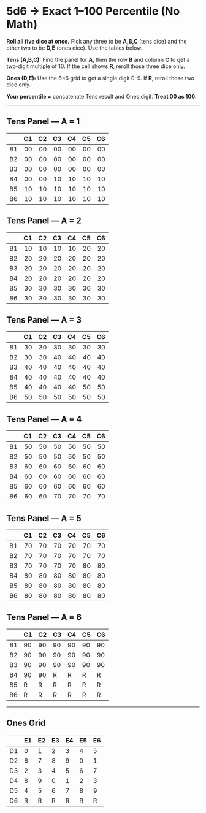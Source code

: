# 5d6 → Exact 1–100 Percentile (No Math)

**Roll all five dice at once.** Pick any three to be **A,B,C** (tens dice) and the other two to be **D,E** (ones dice). Use the tables below.

**Tens (A,B,C):** Find the panel for **A**, then the row **B** and column **C** to get a two‑digit multiple of 10. If the cell shows **R**, reroll those three dice only.

**Ones (D,E):** Use the 6×6 grid to get a single digit 0–9. If **R**, reroll those two dice only.

**Your percentile =** concatenate Tens result and Ones digit. **Treat 00 as 100.**


---

## Tens Panel — A = 1

|    |   C1 |   C2 |   C3 |   C4 |   C5 |   C6 |
|:---|-----:|-----:|-----:|-----:|-----:|-----:|
| B1 |   00 |   00 |   00 |   00 |   00 |   00 |
| B2 |   00 |   00 |   00 |   00 |   00 |   00 |
| B3 |   00 |   00 |   00 |   00 |   00 |   00 |
| B4 |   00 |   00 |   10 |   10 |   10 |   10 |
| B5 |   10 |   10 |   10 |   10 |   10 |   10 |
| B6 |   10 |   10 |   10 |   10 |   10 |   10 |


## Tens Panel — A = 2

|    |   C1 |   C2 |   C3 |   C4 |   C5 |   C6 |
|:---|-----:|-----:|-----:|-----:|-----:|-----:|
| B1 |   10 |   10 |   10 |   10 |   20 |   20 |
| B2 |   20 |   20 |   20 |   20 |   20 |   20 |
| B3 |   20 |   20 |   20 |   20 |   20 |   20 |
| B4 |   20 |   20 |   20 |   20 |   20 |   20 |
| B5 |   30 |   30 |   30 |   30 |   30 |   30 |
| B6 |   30 |   30 |   30 |   30 |   30 |   30 |


## Tens Panel — A = 3

|    |   C1 |   C2 |   C3 |   C4 |   C5 |   C6 |
|:---|-----:|-----:|-----:|-----:|-----:|-----:|
| B1 |   30 |   30 |   30 |   30 |   30 |   30 |
| B2 |   30 |   30 |   40 |   40 |   40 |   40 |
| B3 |   40 |   40 |   40 |   40 |   40 |   40 |
| B4 |   40 |   40 |   40 |   40 |   40 |   40 |
| B5 |   40 |   40 |   40 |   40 |   50 |   50 |
| B6 |   50 |   50 |   50 |   50 |   50 |   50 |


## Tens Panel — A = 4

|    |   C1 |   C2 |   C3 |   C4 |   C5 |   C6 |
|:---|-----:|-----:|-----:|-----:|-----:|-----:|
| B1 |   50 |   50 |   50 |   50 |   50 |   50 |
| B2 |   50 |   50 |   50 |   50 |   50 |   50 |
| B3 |   60 |   60 |   60 |   60 |   60 |   60 |
| B4 |   60 |   60 |   60 |   60 |   60 |   60 |
| B5 |   60 |   60 |   60 |   60 |   60 |   60 |
| B6 |   60 |   60 |   70 |   70 |   70 |   70 |


## Tens Panel — A = 5

|    |   C1 |   C2 |   C3 |   C4 |   C5 |   C6 |
|:---|-----:|-----:|-----:|-----:|-----:|-----:|
| B1 |   70 |   70 |   70 |   70 |   70 |   70 |
| B2 |   70 |   70 |   70 |   70 |   70 |   70 |
| B3 |   70 |   70 |   70 |   70 |   80 |   80 |
| B4 |   80 |   80 |   80 |   80 |   80 |   80 |
| B5 |   80 |   80 |   80 |   80 |   80 |   80 |
| B6 |   80 |   80 |   80 |   80 |   80 |   80 |


## Tens Panel — A = 6

|    | C1   | C2   | C3   | C4   | C5   | C6   |
|:---|:-----|:-----|:-----|:-----|:-----|:-----|
| B1 | 90   | 90   | 90   | 90   | 90   | 90   |
| B2 | 90   | 90   | 90   | 90   | 90   | 90   |
| B3 | 90   | 90   | 90   | 90   | 90   | 90   |
| B4 | 90   | 90   | R    | R    | R    | R    |
| B5 | R    | R    | R    | R    | R    | R    |
| B6 | R    | R    | R    | R    | R    | R    |


---

## Ones Grid

|    | E1   | E2   | E3   | E4   | E5   | E6   |
|:---|:-----|:-----|:-----|:-----|:-----|:-----|
| D1 | 0    | 1    | 2    | 3    | 4    | 5    |
| D2 | 6    | 7    | 8    | 9    | 0    | 1    |
| D3 | 2    | 3    | 4    | 5    | 6    | 7    |
| D4 | 8    | 9    | 0    | 1    | 2    | 3    |
| D5 | 4    | 5    | 6    | 7    | 8    | 9    |
| D6 | R    | R    | R    | R    | R    | R    |
